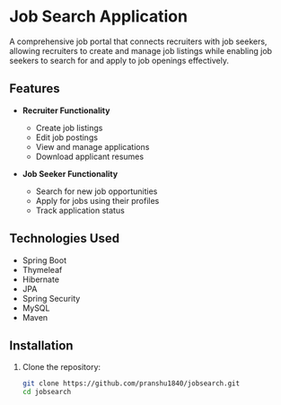 # Job Search Application

A comprehensive job portal that connects recruiters with job seekers, allowing recruiters to create and manage job listings while enabling job seekers to search for and apply to job openings effectively.

## Features

- **Recruiter Functionality**
  - Create job listings
  - Edit job postings
  - View and manage applications
  - Download applicant resumes

- **Job Seeker Functionality**
  - Search for new job opportunities
  - Apply for jobs using their profiles
  - Track application status

## Technologies Used

- Spring Boot
- Thymeleaf
- Hibernate
- JPA
- Spring Security
- MySQL
- Maven

## Installation

1. Clone the repository:
   ```bash
   git clone https://github.com/pranshu1840/jobsearch.git
   cd jobsearch
